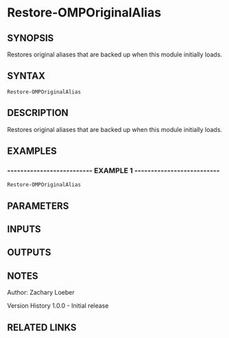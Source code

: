 ﻿---
external help file: OhMyPsh-help.xml
online version: https://www.github.com/zloeber/OhMyPsh
schema: 2.0.0
---

# Restore-OMPOriginalAlias

## SYNOPSIS
Restores original aliases that are backed up when this module initially loads.

## SYNTAX

```
Restore-OMPOriginalAlias
```

## DESCRIPTION
Restores original aliases that are backed up when this module initially loads.

## EXAMPLES

### -------------------------- EXAMPLE 1 --------------------------
```
Restore-OMPOriginalAlias
```

## PARAMETERS

## INPUTS

## OUTPUTS

## NOTES
Author: Zachary Loeber


Version History
1.0.0 - Initial release

## RELATED LINKS


